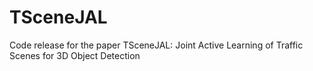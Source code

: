 # TSceneJAL
Code release for the paper TSceneJAL: Joint Active Learning of Traffic Scenes for 3D Object Detection
